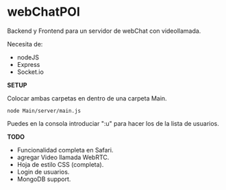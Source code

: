 # webChatPOI
Backend y Frontend para un servidor de webChat con videollamada.

Necesita de:
* nodeJS
* Express
* Socket.io

**SETUP**

Colocar ambas carpetas en dentro de una carpeta Main.

```[javascript]
node Main/server/main.js
```

Puedes en la consola introduciar ":u" para hacer los de la lista de usuarios.

**TODO**

* Funcionalidad completa en Safari.
* agregar Video llamada WebRTC.
* Hoja de estilo CSS (completa).
* Login de usuarios.
* MongoDB support.